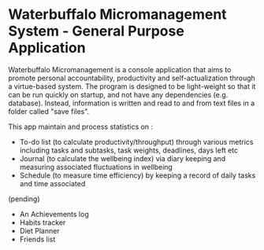 # Waterbuffalo Micromanagement System - General Purpose Application
            
Waterbuffalo Micromanagement is a console application that aims to promote personal accountability, productivity and self-actualization through a virtue-based system. The program is designed to be light-weight so that it can be run quickly on startup, and not have any dependencies (e.g. database). Instead, information is written and read to and from text files in a folder called "save files".

This app maintain and process statistics on :

- To-do list (to calculate productivity/throughput) through various metrics including tasks and subtasks, task weights,  deadlines, days left etc
- Journal (to calculate the wellbeing index) via diary keeping and measuring associated fluctuations in wellbeing 
- Schedule (to measure time efficiency) by keeping a record of daily tasks and time associated

(pending)
- An Achievements log
- Habits tracker
- Diet Planner 
- Friends list
